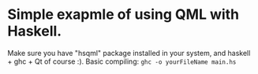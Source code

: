 Simple exapmle of using QML with Haskell. 
========
Make sure you have "hsqml" package installed in your system, and haskell + ghc + Qt of course :).
Basic compiling: ```ghc -o yourFileName main.hs```
